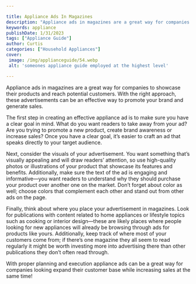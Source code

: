 ```yaml
---

title: Appliance Ads In Magazines
description: "Appliance ads in magazines are a great way for companies to showcase their products and reach potential customers. With the right ...read now to learn more"
keywords: appliance
publishDate: 1/31/2023
tags: ["Appliance Guide"]
author: Curtis
categories: ["Household Appliances"]
cover: 
 image: /img/applianceguide/54.webp
 alt: 'someones appliance guide employed at the highest level'

---
```


Appliance ads in magazines are a great way for companies to showcase their products and reach potential customers. With the right approach, these advertisements can be an effective way to promote your brand and generate sales.

The first step in creating an effective appliance ad is to make sure you have a clear goal in mind. What do you want readers to take away from your ad? Are you trying to promote a new product, create brand awareness or increase sales? Once you have a clear goal, it’s easier to craft an ad that speaks directly to your target audience.

Next, consider the visuals of your advertisement. You want something that’s visually appealing and will draw readers’ attention, so use high-quality photos or illustrations of your product that showcase its features and benefits. Additionally, make sure the text of the ad is engaging and informative—you want readers to understand why they should purchase your product over another one on the market. Don’t forget about color as well; choose colors that complement each other and stand out from other ads on the page.

Finally, think about where you place your advertisement in magazines. Look for publications with content related to home appliances or lifestyle topics such as cooking or interior design—these are likely places where people looking for new appliances will already be browsing through ads for products like yours. Additionally, keep track of where most of your customers come from; if there’s one magazine they all seem to read regularly it might be worth investing more into advertising there than other publications they don’t often read through. 

With proper planning and execution appliance ads can be a great way for companies looking expand their customer base while increasing sales at the same time!
